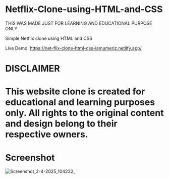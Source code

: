 # Netflix-Clone-using-HTML-and-CSS 
THIS WAS MADE JUST FOR LEARNING AND EDUCATIONAL PURPOSE ONLY.

Simple Netflix clone using HTML and CSS

Live Demo: https://net-flix-clone-html-css-iamumerjz.netlify.app/


# DISCLAIMER
# This website clone is created for educational and learning purposes only. All rights to the original content and design belong to their respective owners.

# Screenshot
![Screenshot_3-4-2025_104232_](https://github.com/user-attachments/assets/7acb72ac-512c-48e4-b94d-4c834ca2e852)
